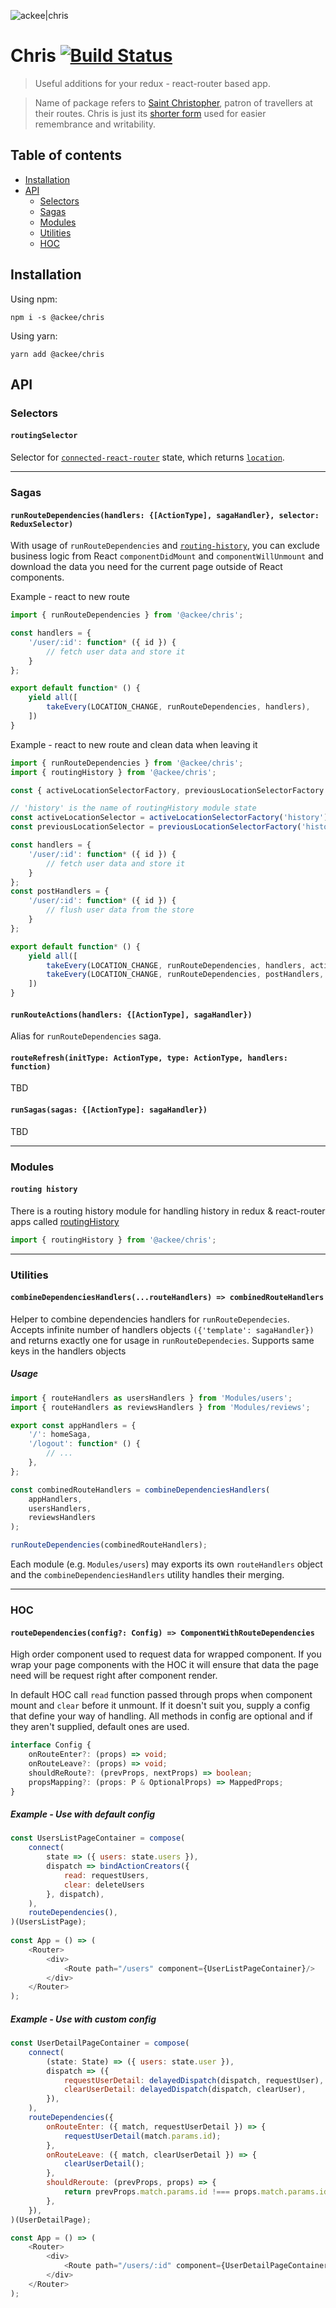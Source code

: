![ackee|chris](https://img.ack.ee/ackee/image/github/js)

# Chris [![Build Status](https://travis-ci.com/AckeeCZ/chris.svg?branch=master)](https://travis-ci.com/AckeeCZ/chris)

> Useful additions for your redux - react-router based app.

> Name of package refers to [Saint Christopher](https://en.wikipedia.org/wiki/Saint_Christopher), patron of travellers at their routes. Chris is just its [shorter form](https://en.wikipedia.org/wiki/Chris) used for easier remembrance and writability.

## Table of contents

* [Installation](#installation)
* [API](#api)
    * [Selectors](#selectors)
    * [Sagas](#sagas)
    * [Modules](#modules)
    * [Utilities](#utilities)
    * [HOC](#hoc)
    

## <a name="installation"></a>Installation

Using npm:

`npm i -s @ackee/chris`

Using yarn:

`yarn add @ackee/chris`

## <a name="api"></a>API

### <a name="selectors"></a>Selectors

#### `routingSelector`

Selector for [`connected-react-router`](https://github.com/supasate/connected-react-router) state, which returns [`location`](https://reacttraining.com/react-router/web/api/location).

----

### <a name="sagas"></a>Sagas

#### `runRouteDependencies(handlers: {[ActionType], sagaHandler}, selector: ReduxSelector)`

With usage of `runRouteDependencies` and [`routing-history`](#module-routing-history), you can exclude business logic from React `componentDidMount` and `componentWillUnmount` and download the data you need for the current page outside of React components.

Example - react to new route

```js
import { runRouteDependencies } from '@ackee/chris';

const handlers = {
    '/user/:id': function* ({ id }) {
        // fetch user data and store it
    }
};

export default function* () {
    yield all([
        takeEvery(LOCATION_CHANGE, runRouteDependencies, handlers),
    ])
}
```

Example - react to new route and clean data when leaving it

```js
import { runRouteDependencies } from '@ackee/chris';
import { routingHistory } from '@ackee/chris';

const { activeLocationSelectorFactory, previousLocationSelectorFactory } = routingHistory;

// 'history' is the name of routingHistory module state
const activeLocationSelector = activeLocationSelectorFactory('history'); 
const previousLocationSelector = previousLocationSelectorFactory('history');

const handlers = {
    '/user/:id': function* ({ id }) {
        // fetch user data and store it
    }
};
const postHandlers = {
    '/user/:id': function* ({ id }) {
        // flush user data from the store
    }
};

export default function* () {
    yield all([
        takeEvery(LOCATION_CHANGE, runRouteDependencies, handlers, activeLocationSelector),
        takeEvery(LOCATION_CHANGE, runRouteDependencies, postHandlers, previousLocationSelector),
    ])
}
```

#### `runRouteActions(handlers: {[ActionType], sagaHandler})`

Alias for `runRouteDependencies` saga.

#### `routeRefresh(initType: ActionType, type: ActionType, handlers: function)`

TBD

#### `runSagas(sagas: {[ActionType]: sagaHandler})`

TBD

---

### <a name="modules"></a>Modules

#### <a name="module-routing-history">`routing history`

There is a routing history module for handling history in redux & react-router apps called [routingHistory](./src/modules/routing-history/README.md)

```js
import { routingHistory } from '@ackee/chris';
```

--- 

### <a name="utilities"></a>Utilities

#### <a name="utilities-combine-dependencies-handlers"></a>`combineDependenciesHandlers(...routeHandlers) => combinedRouteHandlers`

Helper to combine dependencies handlers for `runRouteDependecies`. Accepts infinite number of handlers objects `({'template': sagaHandler})` and returns exactly one for usage in `runRouteDependecies`. Supports same keys in the handlers objects

##### Usage

```js
import { routeHandlers as usersHandlers } from 'Modules/users';
import { routeHandlers as reviewsHandlers } from 'Modules/reviews';

export const appHandlers = {
    '/': homeSaga,
    '/logout': function* () {
        // ...
    },
};

const combinedRouteHandlers = combineDependenciesHandlers(
    appHandlers,
    usersHandlers,
    reviewsHandlers
);

runRouteDependencies(combinedRouteHandlers);
```

Each module (e.g. `Modules/users`) may exports its own `routeHandlers` object and the `combineDependenciesHandlers` utility handles their merging.

--- 

### <a name="hoc"></a>HOC

#### <a name="route-dependencies-hoc"></a>`routeDependencies(config?: Config) => ComponentWithRouteDependencies`

High order component used to request data for wrapped component. If you wrap your page components with the HOC it will ensure that data the page need will be request right after component render.

In default HOC call `read` function passed through props when component mount and `clear` before it unmount. If it doesn't suit you, supply a config that define your way of handling. All methods in config are optional and if they aren't supplied, default ones are used.

```typescript
interface Config {
    onRouteEnter?: (props) => void;
    onRouteLeave?: (props) => void;
    shouldReRoute?: (prevProps, nextProps) => boolean;
    propsMapping?: (props: P & OptionalProps) => MappedProps;
}
```

##### Example - Use with default config

```js
const UsersListPageContainer = compose(
    connect(
        state => ({ users: state.users }),
        dispatch => bindActionCreators({ 
            read: requestUsers,
            clear: deleteUsers 
        }, dispatch),
    ),
    routeDependencies(),
)(UsersListPage);
    
const App = () => (
    <Router>
        <div>
            <Route path="/users" component={UserListPageContainer}/>
        </div>
    </Router>
);
```

##### Example - Use with custom config

```js
const UserDetailPageContainer = compose(
    connect(
        (state: State) => ({ users: state.user }),
        dispatch => ({
            requestUserDetail: delayedDispatch(dispatch, requestUser),
            clearUserDetail: delayedDispatch(dispatch, clearUser),
        }),
    ),
    routeDependencies({
        onRouteEnter: ({ match, requestUserDetail }) => {
            requestUserDetail(match.params.id);
        },
        onRouteLeave: ({ match, clearUserDetail }) => {
            clearUserDetail();
        },
        shouldReroute: (prevProps, props) => {
            return prevProps.match.params.id !=== props.match.params.id;
        },
    }),
)(UserDetailPage);

const App = () => (
    <Router>
        <div>
            <Route path="/users/:id" component={UserDetailPageContainer}/>
        </div>
    </Router>
);
```

